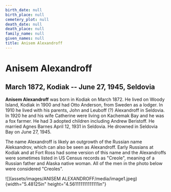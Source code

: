 ```yaml
---
birth_date: null
birth_place: null
cemetery_plot: null
death_date: null
death_place: null
family_name: null
given_names: null
title: Anisem Alexandroff
---
```


# Anisem Alexandroff

## March 1872, Kodiak -- June 27, 1945, Seldovia

**Anisem Alexandroff** was born in Kodiak on March 1872.
He lived on Woody Island, Kodiak in 1900 and had Otto Anderson, from
Sweden as a lodger. In 1910 he lived with his parents, John and Leuboff
(?) Alexandroff in Seldovia. In 1920 he and his wife Catherine were
living on Kachemak Bay and he was a fox farmer. He had 3 adopted
children including Andrew Beristoff. He married Agnes Barnes April 12,
1931 in Seldovia. He drowned in Seldovia Bay on June 27, 1945.

The name Alexandroff is likely an outgrowth of the Russian name
Aleksandrov, which can also be seen as Alexandroff. Early Russians at
Kodiak and at Fort Ross had some version of this name and the
Alexandroffs were sometimes listed in US Census records as "Creole",
meaning of a Russian father and Alaska native woman. All of the men in
the photo below were considered "Creoles".

![](assets/images/ANISEM ALEXANDROFF/media/image1.jpeg){width="5.48125in"
height="4.561111111111111in"}
